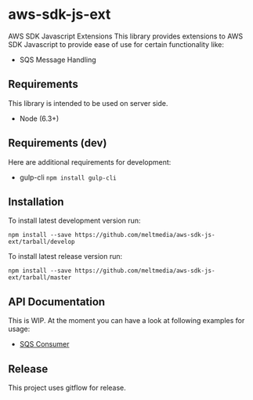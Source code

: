 # aws-sdk-js-ext
AWS SDK Javascript Extensions
This library provides extensions to AWS SDK Javascript to provide ease of use for certain functionality like:
- SQS Message Handling


## Requirements
This library is intended to be used on server side.

- Node (6.3+)

## Requirements (dev)
Here are additional requirements for development:
- gulp-cli ``` npm install gulp-cli ```

## Installation
To install latest development version run:
```
npm install --save https://github.com/meltmedia/aws-sdk-js-ext/tarball/develop
```

To install latest release version run:
```
npm install --save https://github.com/meltmedia/aws-sdk-js-ext/tarball/master
```

## API Documentation
This is WIP. At the moment you can have a look at following examples for usage:

- [SQS Consumer](examples/sqs/sqs-consumer.js)

## Release
This project uses gitflow for release.



